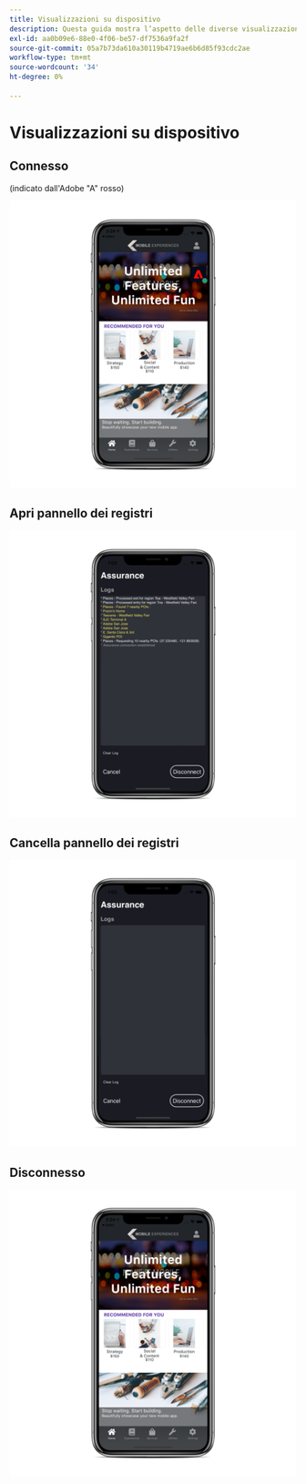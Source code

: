 ```yaml
---
title: Visualizzazioni su dispositivo
description: Questa guida mostra l’aspetto delle diverse visualizzazioni su un dispositivo con Adobe Experience Platform Assurance.
exl-id: aa0b09e6-88e0-4f06-be57-df7536a9fa2f
source-git-commit: 05a7b73da610a30119b4719ae6b6d85f93cdc2ae
workflow-type: tm+mt
source-wordcount: '34'
ht-degree: 0%

---
```


# Visualizzazioni su dispositivo

## Connesso

(indicato dall&#39;Adobe &quot;A&quot; rosso)

![](./images/on-device-views/connected.png)

## Apri pannello dei registri

![](./images/on-device-views/logs-panel.png)

## Cancella pannello dei registri

![](./images/on-device-views/clear-logs-panel.png)

## Disconnesso

![](./images/on-device-views/disconnected.png)
